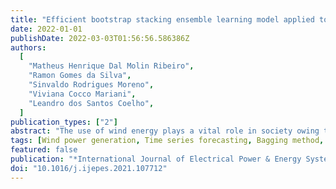 ```yaml
---
title: "Efficient bootstrap stacking ensemble learning model applied to wind power generation forecasting"
date: 2022-01-01
publishDate: 2022-03-03T01:56:56.586386Z
authors:
  [
    "Matheus Henrique Dal Molin Ribeiro",
    "Ramon Gomes da Silva",
    "Sinvaldo Rodrigues Moreno",
    "Viviana Cocco Mariani",
    "Leandro dos Santos Coelho",
  ]
publication_types: ["2"]
abstract: "The use of wind energy plays a vital role in society owing to its economic and environmental importance. Knowing the wind power generation within a specific time window is useful for facilitating decision making in terms of maintenance, electricity market clearing, and reload sharing. However, the effect of climatic and demographic factors on wind power generation sometimes makes time series forecasting a complex task. Thus, this study evaluates an ensemble learning model that combines bagging and stacking methods applied to time series forecasting with very short-term (10 and 30-minutes) and short-term (60 and 120-minutes) evaluations of wind power generation. Arithmetic and weighted average values were used to integrate the samples from bagging strategy. The weights are defined through multi-objective optimization using a non-dominated sorting genetic algorithm – version II, aiming to enhance the forecasting accuracy and stability simultaneously. To demonstrate the wide applicability of the non-linear ensemble learning model, it is extensively tested with measurement data collected from two wind farms in Bahia State, Brazil. The experimental results show that the proposed ensemble learning model achieves a better forecasting performance than single forecasting models, such as stacking, machine learning, artificial neural networks, and statistical models, with values of approximately 7.63%, 7.58%, 20.8%, and 25%, respectively, in terms of the errors for out-of-sample forecasting reduction. In addition, results with a weighted average are 87.5% superior to those with an arithmetic average for out-of-sample wind power forecasting in the evaluated forecasting horizons. The findings show that the integration of ensemble strategies can provide accurate forecasting results in the renewable energy field."
tags: [Wind power generation, Time series forecasting, Bagging method, Stacking, Ensemble learning models]
featured: false
publication: "*International Journal of Electrical Power & Energy Systems*"
doi: "10.1016/j.ijepes.2021.107712"
---
```

